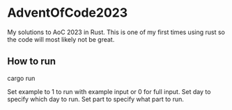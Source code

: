# AdventOfCode2023
My solutions to AoC 2023 in Rust. This is one of my first times using rust so the code will most likely not be great.

## How to run
cargo run <example> <day> <part>

Set example to 1 to run with example input or 0 for full input.
Set day to specify which day to run.
Set part to specify what part to run.